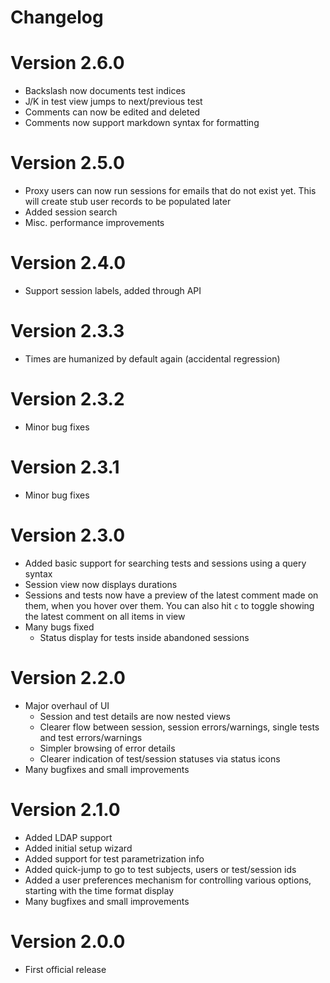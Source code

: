 # Changelog

# Version 2.6.0

* Backslash now documents test indices
* J/K in test view jumps to next/previous test
* Comments can now be edited and deleted
* Comments now support markdown syntax for formatting

# Version 2.5.0

* Proxy users can now run sessions for emails that do not exist yet. This will create stub user records to be populated later
* Added session search
* Misc. performance improvements

# Version 2.4.0

* Support session labels, added through API

# Version 2.3.3

* Times are humanized by default again (accidental regression)

# Version 2.3.2

* Minor bug fixes

# Version 2.3.1

* Minor bug fixes

# Version 2.3.0

* Added basic support for searching tests and sessions using a query syntax
* Session view now displays durations
* Sessions and tests now have a preview of the latest comment made on them, when you hover over them. You can also hit `c` to toggle showing the latest comment on all items in view
* Many bugs fixed
  * Status display for tests inside abandoned sessions

# Version 2.2.0

* Major overhaul of UI
   * Session and test details are now nested views
   * Clearer flow between session, session errors/warnings, single tests and test errors/warnings
   * Simpler browsing of error details
   * Clearer indication of test/session statuses via status icons
* Many bugfixes and small improvements


# Version 2.1.0

* Added LDAP support
* Added initial setup wizard
* Added support for test parametrization info
* Added quick-jump to go to test subjects, users or test/session ids
* Added a user preferences mechanism for controlling various options, starting with the time format display
* Many bugfixes and small improvements

# Version 2.0.0

* First official release
